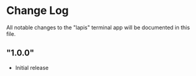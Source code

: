 # Change Log

All notable changes to the "lapis" terminal app will be documented in this file.

## "1.0.0"

- Initial release
